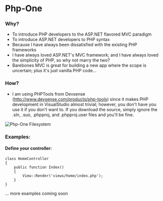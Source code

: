 Php-One
=======

### Why?

- To introduce PHP developers to the ASP.NET flavored MVC paradigm
- To introduce ASP.NET developers to PHP syntax
- Because I have always been dissatisfied with the existing PHP frameworks
- I have always loved ASP.NET's MVC framework; and I have always loved the simplicity of PHP, so why not marry the two?
- Barebones MVC is great for building a new app where the scope is uncertain; plus it's just vanilla PHP code...

### How?

- I am using PHPTools from Devsense (http://www.devsense.com/products/php-tools) since it makes PHP development in VisualStudio almost trivial; however, you don't have you use it if you don't want to.  If you download the source, simply ignore the .sln, .suo, .phpproj, and .phpproj.user files and you'll be fine.

![Php-One Filesystem](http://i.imgur.com/XPeYnv0.gif "PHP-One Filesystem")

### Examples:

#### Define your controller:

```
class HomeController
{
	public function Index()
	{
		View::Render('views/home/index.php');
	}
}
```
... more examples coming soon
